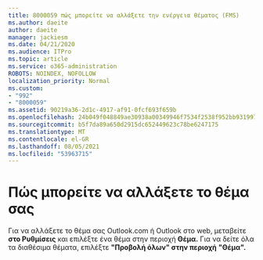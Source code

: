 ```yaml
---
title: 8000059 πώς μπορείτε να αλλάξετε την ενέργεια θέματος (FMS)
ms.author: daeite
author: daeite
manager: jackiesm
ms.date: 04/21/2020
ms.audience: ITPro
ms.topic: article
ms.service: o365-administration
ROBOTS: NOINDEX, NOFOLLOW
localization_priority: Normal
ms.custom:
- "992"
- "8000059"
ms.assetid: 90219a36-2d1c-4917-af91-0fcf693f659b
ms.openlocfilehash: 24b049f048849ae30938a00349946f7534f2538f952bb931997af53472ee3729
ms.sourcegitcommit: b5f7da89a650d2915dc652449623c78be6247175
ms.translationtype: MT
ms.contentlocale: el-GR
ms.lasthandoff: 08/05/2021
ms.locfileid: "53963715"
---
```

# <a name="how-to-change-your-theme"></a>Πώς μπορείτε να αλλάξετε το θέμα σας

Για να αλλάξετε το θέμα σας Outlook.com ή Outlook στο web, μεταβείτε **στο Ρυθμίσεις** και επιλέξτε ένα θέμα στην περιοχή **Θέμα.** Για να δείτε όλα τα διαθέσιμα θέματα, επιλέξτε **"Προβολή όλων" στην περιοχή** **"Θέμα".**
  